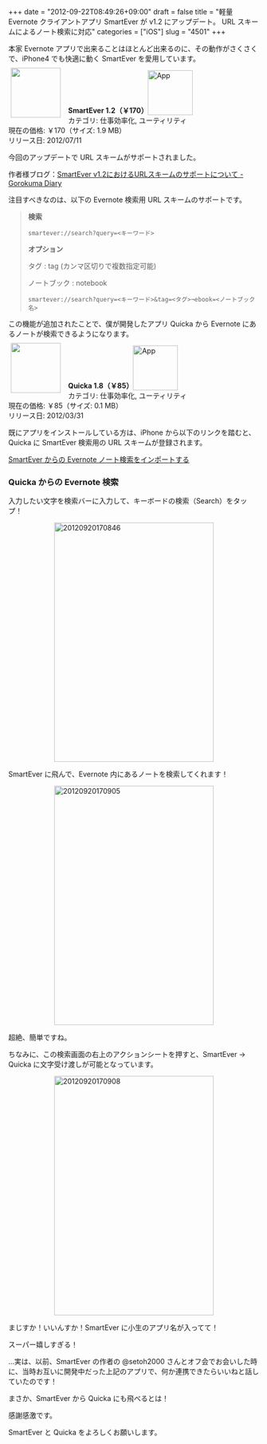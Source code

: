 +++
date = "2012-09-22T08:49:26+09:00"
draft = false
title = "軽量 Evernote クライアントアプリ SmartEver が v1.2 にアップデート。 URL スキームによるノート検索に対応"
categories = ["iOS"]
slug = "4501"
+++

本家 Evernote アプリで出来ることはほとんど出来るのに、その動作がさくさくで、iPhone4 でも快適に動く SmartEver を愛用しています。

<a href="https://itunes.apple.com/jp/app/id493990103?mt=8&uo=4&at=11l3RT" target="_blank" rel="nofollow"><img width="100" class="alignleft" align="left" src="http://a5.mzstatic.com/us/r1000/080/Purple/v4/53/f0/cc/53f0cc7e-ff22-5a04-b6f8-92e75ee5c6c0/mza_5251020485347599819.100x100-75.png" style="margin: -5px 15px 1px 5px;"></a><strong> SmartEver 1.2（￥170）</strong><a href="https://itunes.apple.com/jp/app/id493990103?mt=8&uo=4&at=11l3RT" target="_blank" rel="nofollow"><img src="/images/2012/12/viewinitunes_jp.png" style="vertical-align:bottom;" width="90" alt="App"></a><br> カテゴリ: 仕事効率化, ユーティリティ<br> 現在の価格: ￥170（サイズ: 1.9 MB）<br> リリース日: 2012/07/11<br style="clear: both;">

今回のアップデートで URL スキームがサポートされました。

作者様ブログ：<a href="http://d.hatena.ne.jp/gorokuma/20120917/1347915243" target="_blank">SmartEver v1.2におけるURLスキームのサポートについて - Gorokuma Diary</a>

注目すべきなのは、以下の Evernote 検索用 URL スキームのサポートです。

<blockquote><strong>検索</strong>

<pre><code>smartever://search?query=<キーワード> </code></pre>

<strong>オプション</strong>

タグ : tag (カンマ区切りで複数指定可能)

ノートブック : notebook

<pre><code>smartever://search?query=<キーワード>&tag=<タグ>&notebook=<ノートブック名></code></pre></blockquote>

この機能が追加されたことで、僕が開発したアプリ Quicka から Evernote にあるノートが検索できるようになります。

<a href="https://itunes.apple.com/jp/app/id511606108?mt=8&uo=4&at=11l3RT" target="_blank" rel="nofollow"><img width="100" class="alignleft" align="left" src="http://a3.mzstatic.com/us/r1000/093/Purple/v4/6c/81/43/6c81438e-a56e-3b58-bca2-9f770a06b16c/mza_3687391537383478282.100x100-75.png" style="margin: -5px 15px 1px 5px;"></a><strong> Quicka 1.8（￥85）</strong><a href="https://itunes.apple.com/jp/app/id511606108?mt=8&uo=4&at=11l3RT" target="_blank" rel="nofollow"><img src="/images/2012/12/viewinitunes_jp.png" style="vertical-align:bottom;" width="90" alt="App"></a><br> カテゴリ: 仕事効率化, ユーティリティ<br> 現在の価格: ￥85（サイズ: 0.1 MB）<br> リリース日: 2012/03/31<br style="clear: both;">

既にアプリをインストールしている方は、iPhone から以下のリンクを踏むと、Quicka に SmartEver 検索用の URL スキームが登録されます。

<a href="quicka://add?title=SmartEverで検索する&url=smartever%3a%2f%2fsearch%3fquery%3d%3c%40%3e">SmartEver からの Evernote ノート検索をインポートする</a>

<h3>Quicka からの Evernote 検索</h3>

入力したい文字を検索バーに入力して、キーボードの検索（Search）をタップ！

<img style="display:block; margin-left:auto; margin-right:auto;" src="/images/2012/09/20120920170846.png" alt="20120920170846" title="20120920170846.png" border="0" width="320" height="480" />

SmartEver に飛んで、Evernote 内にあるノートを検索してくれます！

<img style="display:block; margin-left:auto; margin-right:auto;" src="/images/2012/09/20120920170905.png" alt="20120920170905" title="20120920170905.png" border="0" width="320" height="480" />

超絶、簡単ですね。

ちなみに、この検索画面の右上のアクションシートを押すと、SmartEver → Quicka に文字受け渡しが可能となっています。

<img style="display:block; margin-left:auto; margin-right:auto;" src="/images/2012/09/20120920170908.png" alt="20120920170908" title="20120920170908.png" border="0" width="320" height="480" />

まじすか！いいんすか！SmartEver に小生のアプリ名が入ってて！

スーパー嬉しすぎる！

...実は、以前、SmartEver の作者の @setoh2000 さんとオフ会でお会いした時に、当時お互いに開発中だった上記のアプリで、何か連携できたらいいねと話していたのです！

まさか、SmartEver から Quicka にも飛べるとは！

感謝感激です。

SmartEver と Quicka をよろしくお願いします。
